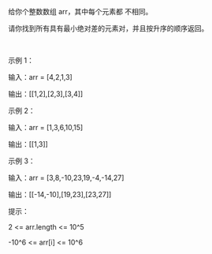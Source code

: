 给你个整数数组 arr，其中每个元素都 不相同。

请你找到所有具有最小绝对差的元素对，并且按升序的顺序返回。

 

示例 1：

输入：arr = [4,2,1,3]

输出：[[1,2],[2,3],[3,4]]

示例 2：

输入：arr = [1,3,6,10,15]

输出：[[1,3]]

示例 3：

输入：arr = [3,8,-10,23,19,-4,-14,27]

输出：[[-14,-10],[19,23],[23,27]]
 

提示：

2 <= arr.length <= 10^5

-10^6 <= arr[i] <= 10^6
